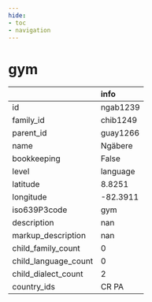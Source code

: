```yaml
---
hide:
- toc
- navigation
---
```

# gym
|                      | info     |
|:---------------------|:---------|
| id                   | ngab1239 |
| family_id            | chib1249 |
| parent_id            | guay1266 |
| name                 | Ngäbere  |
| bookkeeping          | False    |
| level                | language |
| latitude             | 8.8251   |
| longitude            | -82.3911 |
| iso639P3code         | gym      |
| description          | nan      |
| markup_description   | nan      |
| child_family_count   | 0        |
| child_language_count | 0        |
| child_dialect_count  | 2        |
| country_ids          | CR PA    |